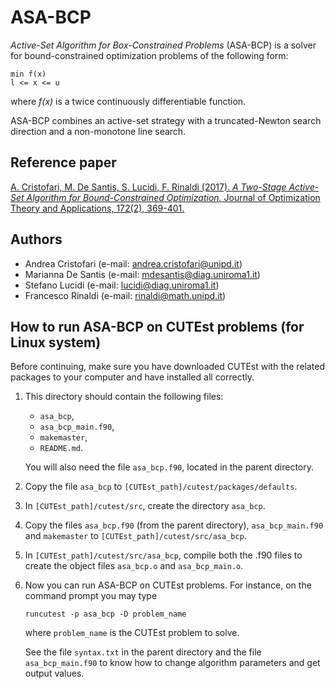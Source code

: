 # ASA-BCP

_Active-Set Algorithm for Box-Constrained Problems_ (ASA-BCP) is a solver for bound-constrained
optimization problems of the following form:

    min f(x)
    l <= x <= u

where _f(x)_ is a twice continuously differentiable function.

ASA-BCP combines an active-set strategy with a truncated-Newton search direction and a non-monotone line search.

## Reference paper

[A. Cristofari, M. De Santis, S. Lucidi, F. Rinaldi (2017). _A Two-Stage Active-Set Algorithm for Bound-Constrained Optimization._
Journal of Optimization Theory and Applications, 172(2), 369-401.](https://link.springer.com/article/10.1007/s10957-016-1024-9)

## Authors

* Andrea Cristofari (e-mail: [andrea.cristofari@unipd.it](mailto:andrea.cristofari@unipd.it))
* Marianna De Santis (e-mail: [mdesantis@diag.uniroma1.it](mailto:mdesantis@diag.uniroma1.it))
* Stefano Lucidi (e-mail: [lucidi@diag.uniroma1.it](mailto:lucidi@diag.uniroma1.it))
* Francesco Rinaldi (e-mail: [rinaldi@math.unipd.it](mailto:rinaldi@math.unipd.it))

## How to run ASA-BCP on CUTEst problems (for Linux system)

Before continuing, make sure you have downloaded CUTEst with the related
packages to your computer and have installed all correctly.

1. This directory should contain the following files:
    * `asa_bcp`,
    * `asa_bcp_main.f90`,
    * `makemaster`,
    * `README.md`.

    You will also need the file `asa_bcp.f90`, located in the parent
    directory.

2. Copy the file `asa_bcp` to `[CUTEst_path]/cutest/packages/defaults`.

3. In `[CUTEst_path]/cutest/src`, create the directory `asa_bcp`.

4. Copy the files `asa_bcp.f90` (from the parent directory),
   `asa_bcp_main.f90` and `makemaster` to `[CUTEst_path]/cutest/src/asa_bcp`.

5. In `[CUTEst_path]/cutest/src/asa_bcp`, compile both the .f90 files to
   create the object files `asa_bcp.o` and `asa_bcp_main.o`.

6. Now you can run ASA-BCP on CUTEst problems. For instance, on the
   command prompt you may type

   `runcutest -p asa_bcp -D problem_name`

   where `problem_name` is the CUTEst problem to solve.

   See the file `syntax.txt` in the parent directory and the file
   `asa_bcp_main.f90` to know how to change algorithm parameters and get
   output values.